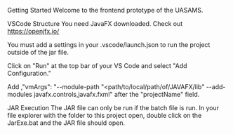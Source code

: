 Getting Started
Welcome to the frontend prototype of the UASAMS.

VSCode Structure
You need JavaFX downloaded. Check out https://openjfx.io/

You must add a settings in your .vscode/launch.json to run the project outside of the jar file.

Click on "Run" at the top bar of your VS Code and select "Add Configuration."

Add ,"vmArgs": "--module-path \"<path/to/local/path/of/JAVAFX/lib\" --add-modules javafx.controls,javafx.fxml" after the "projectName" field.

JAR Execution
The JAR file can only be run if the batch file is run. In your file explorer with the folder to this project open, double click on the JarExe.bat and the JAR file should open.
